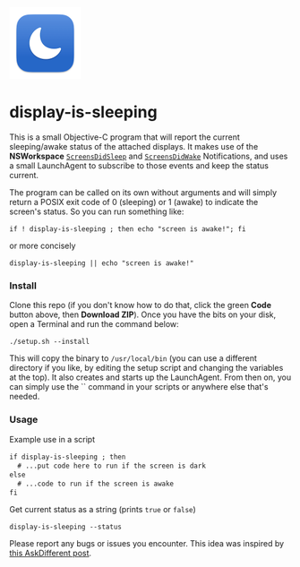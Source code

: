 <img src=icon.png width=128>

# display-is-sleeping

This is a small Objective-C program that will report the current sleeping/awake status of the attached displays. It makes use of the **NSWorkspace** [`ScreensDidSleep`][1] and [`ScreensDidWake`][2] Notifications, and uses a small LaunchAgent to subscribe to those events and keep the status current.

The program can be called on its own without arguments and will simply return a POSIX exit code of 0 (sleeping) or 1 (awake) to indicate the screen's status. So you can run something like:

```
if ! display-is-sleeping ; then echo "screen is awake!"; fi
```
or more concisely
```
display-is-sleeping || echo "screen is awake!"
```

### Install

Clone this repo (if you don't know how to do that, click the green **Code** button above, then **Download ZIP**). Once you have the bits on your disk, open a Terminal and run the command below:

```
./setup.sh --install
```

This will copy the binary to `/usr/local/bin` (you can use a different directory if you like, by editing the setup script and changing the variables at the top). It also creates and starts up the LaunchAgent. From then on, you can simply use the `` command in your scripts or anywhere else that's needed.

### Usage

Example use in a script
```
if display-is-sleeping ; then
  # ...put code here to run if the screen is dark
else
  # ...code to run if the screen is awake
fi
```

Get current status as a string (prints `true` or `false`)
```
display-is-sleeping --status
```

Please report any bugs or issues you encounter. This idea was inspired by [this AskDifferent post](https://apple.stackexchange.com/questions/466236/check-if-display-sleep-on-apple-silicon-in-bash).

[1]: https://developer.apple.com/documentation/appkit/nsworkspacescreensdidsleepnotification
[2]: https://developer.apple.com/documentation/appkit/nsworkspacescreensdidwakenotification
